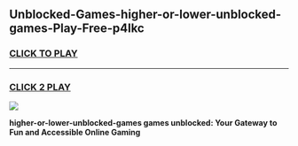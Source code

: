 
## Unblocked-Games-higher-or-lower-unblocked-games-Play-Free-p4lkc
<h3>
<a href="https://premium76.site?title=higher-or-lower-unblocked-games&ref=23A">CLICK TO PLAY</a></h3>
<hr>

<h3>
<a href="https://premium76.site?title=higher-or-lower-unblocked-games&ref=23A">CLICK 2 PLAY</a>
  
</h3>

<a href="https://premium76.site?title=higher-or-lower-unblocked-games&ref=23A"><img src="https://clearcache.store/games.png"></a>


**higher-or-lower-unblocked-games games unblocked: Your Gateway to Fun and Accessible Online Gaming**
